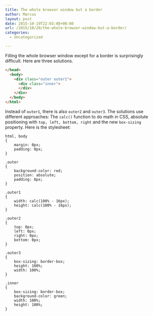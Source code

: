 ```yaml
---
title: The whole browser window but a border
author: Marcus
layout: post
date: 2015-10-19T22:03:08+00:00
url: /2015/10/20/the-whole-browser-window-but-a-border/
categories:
  - Uncategorized

---
```

Filling the whole browser window except for a border is surprisingly difficult. Here are three solutions.

```html
</head>
  <body>
    <div class="outer outer1">
      <div class="inner">
      </div>
    </div>
  </body>
</html>
```

Instead of `outer1`, there is also `outer2` and `outer3`. The solutions use different approaches: The `calc()` function to do math in CSS, absolute positioning with `top, left, bottom, right` and the new `box-sizing` property. Here is the stylesheet:


```
html, body
{
    margin: 0px;
    padding: 0px;
}

.outer
{
    background-color: red;
    position: absolute;
    padding: 8px;
}

.outer1
{
    width: calc(100% - 16px);
    height: calc(100% - 16px);
}

.outer2
{
    top: 0px;
    left: 0px;
    right: 0px;
    bottom: 0px;
}

.outer3
{
    box-sizing: border-box;
    height: 100%;
    width: 100%;
}

.inner
{
    box-sizing: border-box;
    background-color: green;
    width: 100%;
    height: 100%;
}
```
